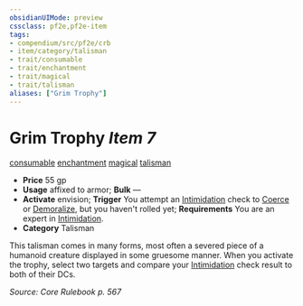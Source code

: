 ```yaml
---
obsidianUIMode: preview
cssclass: pf2e,pf2e-item
tags:
- compendium/src/pf2e/crb
- item/category/talisman
- trait/consumable
- trait/enchantment
- trait/magical
- trait/talisman
aliases: ["Grim Trophy"]
---
```

# Grim Trophy *Item 7*  
[consumable](rules/traits/consumable.md)  [enchantment](rules/traits/enchantment.md)  [magical](rules/traits/magical.md)  [talisman](rules/traits/talisman.md)  

- **Price** 55 gp
- **Usage** affixed to armor; **Bulk** —
- **Activate** envision; **Trigger** You attempt an [Intimidation](compendium/skills.md#Intimidation) check to [Coerce](rules/actions/coerce.md) or [Demoralize](rules/actions/demoralize.md), but you haven't rolled yet; **Requirements** You are an expert in [Intimidation](compendium/skills.md#Intimidation).
- **Category** Talisman

This talisman comes in many forms, most often a severed piece of a humanoid creature displayed in some gruesome manner. When you activate the trophy, select two targets and compare your [Intimidation](compendium/skills.md#Intimidation) check result to both of their DCs.

*Source: Core Rulebook p. 567*